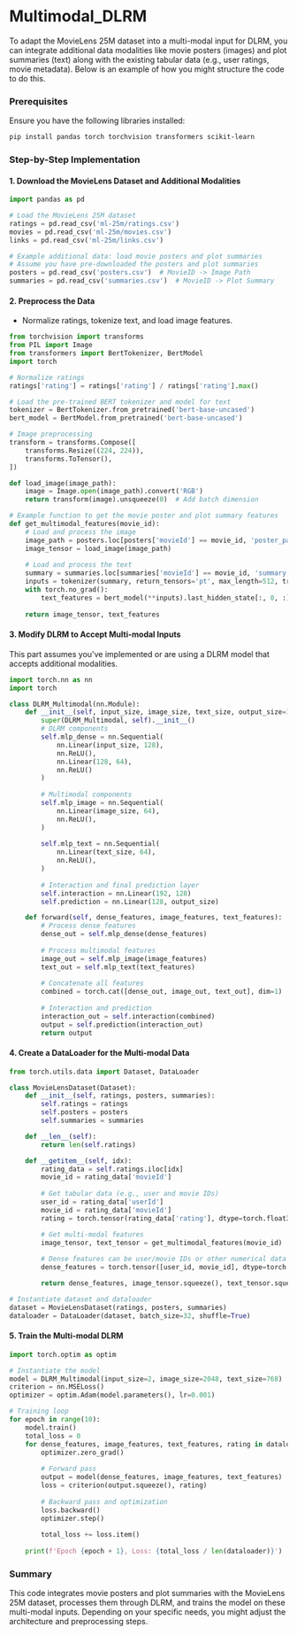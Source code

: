 # Multimodal_DLRM

To adapt the MovieLens 25M dataset into a multi-modal input for DLRM, you can integrate additional data modalities like movie posters (images) and plot summaries (text) along with the existing tabular data (e.g., user ratings, movie metadata). Below is an example of how you might structure the code to do this.

### Prerequisites
Ensure you have the following libraries installed:
```bash
pip install pandas torch torchvision transformers scikit-learn
```

### Step-by-Step Implementation

#### 1. **Download the MovieLens Dataset and Additional Modalities**

```python
import pandas as pd

# Load the MovieLens 25M dataset
ratings = pd.read_csv('ml-25m/ratings.csv')
movies = pd.read_csv('ml-25m/movies.csv')
links = pd.read_csv('ml-25m/links.csv')

# Example additional data: load movie posters and plot summaries
# Assume you have pre-downloaded the posters and plot summaries
posters = pd.read_csv('posters.csv')  # MovieID -> Image Path
summaries = pd.read_csv('summaries.csv')  # MovieID -> Plot Summary
```

#### 2. **Preprocess the Data**
- Normalize ratings, tokenize text, and load image features.

```python
from torchvision import transforms
from PIL import Image
from transformers import BertTokenizer, BertModel
import torch

# Normalize ratings
ratings['rating'] = ratings['rating'] / ratings['rating'].max()

# Load the pre-trained BERT tokenizer and model for text
tokenizer = BertTokenizer.from_pretrained('bert-base-uncased')
bert_model = BertModel.from_pretrained('bert-base-uncased')

# Image preprocessing
transform = transforms.Compose([
    transforms.Resize((224, 224)),
    transforms.ToTensor(),
])

def load_image(image_path):
    image = Image.open(image_path).convert('RGB')
    return transform(image).unsqueeze(0)  # Add batch dimension

# Example function to get the movie poster and plot summary features
def get_multimodal_features(movie_id):
    # Load and process the image
    image_path = posters.loc[posters['movieId'] == movie_id, 'poster_path'].values[0]
    image_tensor = load_image(image_path)
    
    # Load and process the text
    summary = summaries.loc[summaries['movieId'] == movie_id, 'summary'].values[0]
    inputs = tokenizer(summary, return_tensors='pt', max_length=512, truncation=True, padding='max_length')
    with torch.no_grad():
        text_features = bert_model(**inputs).last_hidden_state[:, 0, :]  # [CLS] token embedding
    
    return image_tensor, text_features
```

#### 3. **Modify DLRM to Accept Multi-modal Inputs**

This part assumes you've implemented or are using a DLRM model that accepts additional modalities.

```python
import torch.nn as nn
import torch

class DLRM_Multimodal(nn.Module):
    def __init__(self, input_size, image_size, text_size, output_size=1):
        super(DLRM_Multimodal, self).__init__()
        # DLRM components
        self.mlp_dense = nn.Sequential(
            nn.Linear(input_size, 128),
            nn.ReLU(),
            nn.Linear(128, 64),
            nn.ReLU()
        )
        
        # Multimodal components
        self.mlp_image = nn.Sequential(
            nn.Linear(image_size, 64),
            nn.ReLU(),
        )
        
        self.mlp_text = nn.Sequential(
            nn.Linear(text_size, 64),
            nn.ReLU(),
        )
        
        # Interaction and final prediction layer
        self.interaction = nn.Linear(192, 128)
        self.prediction = nn.Linear(128, output_size)

    def forward(self, dense_features, image_features, text_features):
        # Process dense features
        dense_out = self.mlp_dense(dense_features)
        
        # Process multimodal features
        image_out = self.mlp_image(image_features)
        text_out = self.mlp_text(text_features)
        
        # Concatenate all features
        combined = torch.cat([dense_out, image_out, text_out], dim=1)
        
        # Interaction and prediction
        interaction_out = self.interaction(combined)
        output = self.prediction(interaction_out)
        return output
```

#### 4. **Create a DataLoader for the Multi-modal Data**

```python
from torch.utils.data import Dataset, DataLoader

class MovieLensDataset(Dataset):
    def __init__(self, ratings, posters, summaries):
        self.ratings = ratings
        self.posters = posters
        self.summaries = summaries

    def __len__(self):
        return len(self.ratings)

    def __getitem__(self, idx):
        rating_data = self.ratings.iloc[idx]
        movie_id = rating_data['movieId']
        
        # Get tabular data (e.g., user and movie IDs)
        user_id = rating_data['userId']
        movie_id = rating_data['movieId']
        rating = torch.tensor(rating_data['rating'], dtype=torch.float32)

        # Get multi-modal features
        image_tensor, text_tensor = get_multimodal_features(movie_id)
        
        # Dense features can be user/movie IDs or other numerical data
        dense_features = torch.tensor([user_id, movie_id], dtype=torch.float32)

        return dense_features, image_tensor.squeeze(), text_tensor.squeeze(), rating

# Instantiate dataset and dataloader
dataset = MovieLensDataset(ratings, posters, summaries)
dataloader = DataLoader(dataset, batch_size=32, shuffle=True)
```

#### 5. **Train the Multi-modal DLRM**

```python
import torch.optim as optim

# Instantiate the model
model = DLRM_Multimodal(input_size=2, image_size=2048, text_size=768)  # Adjust sizes based on feature vectors
criterion = nn.MSELoss()
optimizer = optim.Adam(model.parameters(), lr=0.001)

# Training loop
for epoch in range(10):
    model.train()
    total_loss = 0
    for dense_features, image_features, text_features, rating in dataloader:
        optimizer.zero_grad()
        
        # Forward pass
        output = model(dense_features, image_features, text_features)
        loss = criterion(output.squeeze(), rating)
        
        # Backward pass and optimization
        loss.backward()
        optimizer.step()
        
        total_loss += loss.item()
    
    print(f'Epoch {epoch + 1}, Loss: {total_loss / len(dataloader)}')
```

### Summary
This code integrates movie posters and plot summaries with the MovieLens 25M dataset, processes them through DLRM, and trains the model on these multi-modal inputs. Depending on your specific needs, you might adjust the architecture and preprocessing steps.
